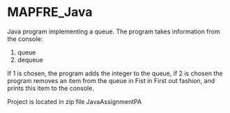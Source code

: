 # MAPFRE_Java
Java program implementing a queue. The program takes information from the console:

1. queue
2. dequeue 

If 1 is chosen, the program adds the integer to the queue, if 2 is chosen the program removes an item from the queue in Fist in First out fashion, and prints this item to the console.

Project is located in zip file JavaAssignmentPA
